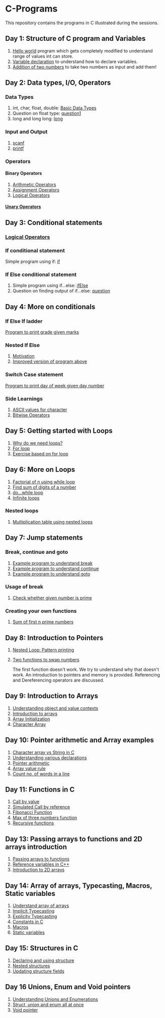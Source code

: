 # C-Programs
This repository contains the programs in C illustrated during the sessions.

## Day 1: Structure of C program and Variables
1. [Hello world](Day%201/hello.c) program which gets completely modified to understand range of values int can store.
2. [Variable declaration](Day%201/variable.c) to understand how to declare variables.
3. [Addition of two numbers](Day%201/add.c) to take two numbers as input and add them!

## Day 2: Data types, I/O, Operators
### Data Types
1. int, char, float, double: [Basic Data Types](Day%202/inputOutput.c)
2. Question on float type: [question1](Day%202/float.c)
2. long and long long: [long](Day%202/long.c)

### Input and Output
1. [scanf](Day%202/scanf.c)
2. [printf](Day%202/printf.c)

### Operators
#### Binary Operators
1. [Arithmetic Operators](Day%202/arithmeticOperators.c)
2. [Assignment Operators](Day%202/assignmentOperator.c)
3. [Logical Operators](Day%202/logicalOperators.c)
#### [Unary Operators](Day%202/unaryOperator.c)

## Day 3: Conditional statements
### [Logical Operators](Day%203/logicalOperators.c)

### If conditional statement
Simple program using if: [if](Day%203/if.c)

### If Else conditional statement
1. Simple program using if...else: [ifElse](Day%203/ifElse.c)
2. Question on finding output of if...else: [question](Day%203/question.c)

## Day 4: More on conditionals
### If Else If ladder
[Program to print grade given marks](Day%204/ifElseIf.c)

### Nested If Else 
1. [Motivation](Day%204/nestedIfElseMotivation.c)
2. [Improved version of program above](Day%204/nestedIfElse.c)

### Switch Case statement
[Program to print day of week given day number](Day%204/switch.c)

### Side Learnings
1. [ASCII values for character](Day%204/asciiValues.c)
2. [Bitwise Operators](Day%204/bitwiseOperators.c)

## Day 5: Getting started with Loops
1. [Why do we need loops?](Day%205/loopMotivation.c)
2. [For loop](Day%205/forLoop.c)
3. [Exercise based on for loop](Day%205/exerciseForLoop.c)

## Day 6: More on Loops
1. [Factorial of n using while loop](Day%206/whileLoop.c)
2. [Find sum of digits of a number](Day%206/sumDigits.c)
3. [do...while loop](Day%206/doWhile.c)
4. [Infinite loops](Day%206/infiniteLoop.c)

### Nested loops
1. [Multiplication table using nested loops](Day%206/nestedLoops.c)

## Day 7: Jump statements
### Break, continue and goto
1. [Example program to understand break](Day%207/break.c)
2. [Example program to understand continue](Day%207/continue.c)
3. [Example program to understand goto](Day%207/goto.c)

### Usage of break
1. [Check whether given number is prime](Day%207/prime.c)

### Creating your own functions
1. [Sum of first n prime numbers](Day%207/sumOfNPrimes.c)

## Day 8: Introduction to Pointers
1. [Nested Loop: Pattern printing](Day%208/nestedLoopPattern.c)
2. [Two functions to swap numbers](Day%208/swap.c)

    The first function doesn't work. We try to understand why that doesn't work.
    An introduction to pointers and memory is provided. 
    Referencing and Dereferencing operators are discussed.

## Day 9: Introduction to Arrays
1. [Understanding object and value contexts](Day%209/pointers1.c)
2. [Introduction to arrays](Day%209/arrays.c)
3. [Array Initialization](Day%209/arrayInitialization.c)
4. [Character Array](Day%209/charArray.c)

## Day 10: Pointer arithmetic and Array examples
1. [Character array vs String in C](Day%2010/charArrayVsString.c)
2. [Understanding various declarations](Day%2010/allDeclarations.c)
3. [Pointer arithmetic](Day%2010/pointerArithmetic.c)
4. [Array value rule](Day%2010/arrayValueRule.c)
5. [Count no. of words in a line](Day%2010/countWordsInLine.c)

## Day 11: Functions in C
1. [Call by value](Day%2011/callByValue.c)
2. [Simulated Call by reference](Day%2011/callByReferenceSimulated.c)
3. [Fibonacci Function](Day%2011/fibonacciFunction.c)
4. [Max of three numbers function](Day%2011/maxOfThreeNumbers.c)
5. [Recursive functions](Day%2011/recursiveFunction.c)

## Day 13: Passing arrays to functions and 2D arrays introduction
1. [Passing arrays to functions](Day%2013/sumOfArray.c)
2. [Reference variables in C++](Day%2013/referenceVariables.cpp)
3. [Introduction to 2D arrays](Day%2013/printMatrix.c)

## Day 14: Array of arrays, Typecasting, Macros, Static variables
1. [Understand array of arrays](Day%2014/arrayOfArrays.c)
2. [Implicit Typecasting](Day%2014/typecasting.c)
3. [Explicity Typecasting](Day%2014/avgOfThreeNumbers.c)
4. [Constants in C](Day%2014/constant.c)
5. [Macros](Day%2014/macros.c)
6. [Static variables](Day%2014/staticVariable.c)

## Day 15: Structures in C
1. [Declaring and using structure](Day%2015/structFish.c)
2. [Nested structures](Day%2015/nestedStructures.c)
3. [Updating structure fields](Day%2015/turtleBirthday.c)

## Day 16 Unions, Enum and Void pointers
1. [Understanding Unions and Enumerations](Day%2016/enum.c)
2. [Struct, union and enum all at once](Day%2016/fruitOrder.c)
3. [Void pointer](Day%2016/voidPointers.c)
